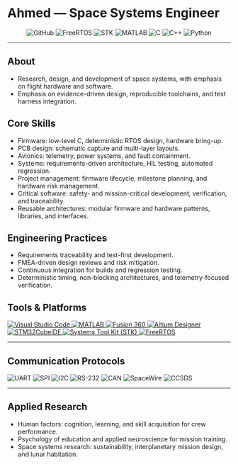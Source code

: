 # Ahmed — Space Systems Engineer

<p align="center">
  <!-- Core identity badges -->
  <img src="https://img.shields.io/badge/GitHub-Profile-181717?style=for-the-badge&logo=github&logoColor=white" alt="GitHub"/>
  <img src="https://img.shields.io/badge/RTOS-FreeRTOS-FF6C37?style=for-the-badge&logo=freertos&logoColor=white" alt="FreeRTOS"/>
  <img src="https://img.shields.io/badge/Orbital-STK-0A84FF?style=for-the-badge&logo=oracle&logoColor=white" alt="STK"/>
  <img src="https://img.shields.io/badge/Modeling-MATLAB-0076A8?style=for-the-badge&logo=mathworks&logoColor=white" alt="MATLAB"/>
  <img src="https://img.shields.io/badge/C-%2300599C.svg?style=for-the-badge&logo=c&logoColor=white" alt="C"/>
  <img src="https://img.shields.io/badge/C++-%2300599C.svg?style=for-the-badge&logo=c%2B%2B&logoColor=white" alt="C++"/>
  <img src="https://img.shields.io/badge/Python-%233776AB.svg?style=for-the-badge&logo=python&logoColor=white" alt="Python"/>
</p>

---

## About

- Research, design, and development of space systems, with emphasis on flight hardware and software.  
- Emphasis on evidence-driven design, reproducible toolchains, and test harness integration.  

## Core Skills

- Firmware: low-level C, deterministic RTOS design, hardware bring-up.  
- PCB design: schematic capture and multi-layer layouts.  
- Avionics: telemetry, power systems, and fault containment.  
- Systems: requirements-driven architecture, HIL testing, automated regression.  
- Project management: firmware lifecycle, milestone planning, and hardware risk management.  
- Critical software: safety- and mission-critical development, verification, and traceability.  
- Reusable architectures: modular firmware and hardware patterns, libraries, and interfaces.  

## Engineering Practices

- Requirements traceability and test-first development.  
- FMEA-driven design reviews and risk mitigation.  
- Continuous integration for builds and regression testing.  
- Deterministic timing, non-blocking architectures, and telemetry-focused verification.  

## Tools & Platforms

<p align="left">
  <a href="https://code.visualstudio.com/" target="_blank" rel="noreferrer">
    <img src="https://img.shields.io/badge/VS_Code-007ACC?style=for-the-badge&logo=visual-studio-code&logoColor=white" alt="Visual Studio Code"/>
  </a>
  <a href="https://www.mathworks.com/products/matlab.html" target="_blank" rel="noreferrer">
    <img src="https://img.shields.io/badge/MATLAB-0076A8?style=for-the-badge&logo=mathworks&logoColor=white" alt="MATLAB"/>
  </a>
  <a href="https://www.autodesk.com/products/fusion-360/overview" target="_blank" rel="noreferrer">
    <img src="https://img.shields.io/badge/Fusion_360-1e1e1e?style=for-the-badge&logo=autodesk&logoColor=white" alt="Fusion 360"/>
  </a>
  <a href="https://www.altium.com/" target="_blank" rel="noreferrer">
    <img src="https://img.shields.io/badge/Altium_Designer-A5915F?style=for-the-badge&logo=altium-designer&logoColor=white" alt="Altium Designer"/>
  </a>
  <a href="https://www.st.com/en/development-tools/stm32cubeide.html" target="_blank" rel="noreferrer">
    <img src="https://img.shields.io/badge/STM32CubeIDE-003D7A?style=for-the-badge&logo=stmicroelectronics&logoColor=white" alt="STM32CubeIDE"/>
  </a>
  <a href="https://www.ansys.com/products/missions/stk" target="_blank" rel="noreferrer">
    <img src="https://img.shields.io/badge/Systems_Tool_Kit_(STK)-005A9C?style=for-the-badge&logo=oracle&logoColor=white" alt="Systems Tool Kit (STK)"/>
  </a>
  <a href="https://www.freertos.org/" target="_blank" rel="noreferrer">
    <img src="https://img.shields.io/badge/FreeRTOS-%23FF6C37?style=for-the-badge&logo=freertos&logoColor=white" alt="FreeRTOS"/>
  </a>
</p>

---

## Communication Protocols

<p align="left">
  <img src="https://img.shields.io/badge/UART-343434?style=for-the-badge" alt="UART"/>
  <img src="https://img.shields.io/badge/SPI-204060?style=for-the-badge" alt="SPI"/>
  <img src="https://img.shields.io/badge/I2C-005A9C?style=for-the-badge" alt="I2C"/>
  <img src="https://img.shields.io/badge/RS--232-333333?style=for-the-badge" alt="RS-232"/>
  <img src="https://img.shields.io/badge/CAN-FF9900?style=for-the-badge" alt="CAN"/>
  <img src="https://img.shields.io/badge/SpaceWire-0A84FF?style=for-the-badge" alt="SpaceWire"/>
  <img src="https://img.shields.io/badge/CCSDS-0076A8?style=for-the-badge" alt="CCSDS"/>
</p>

---

## Applied Research

- Human factors: cognition, learning, and skill acquisition for crew performance.  
- Psychology of education and applied neuroscience for mission training.  
- Space systems research: sustainability, interplanetary mission design, and lunar habitation.  
